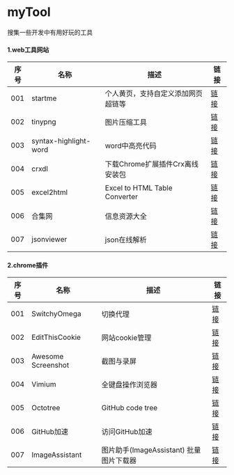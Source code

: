 # myTool
搜集一些开发中有用好玩的工具

#### 1.web工具网站
|序号|名称|描述|链接|
|----|----|----|----|
|001|startme|个人黄页，支持自定义添加网页超链等|[链接](https://start.me/)|
|002|tinypng|图片压缩工具|[链接](https://tinypng.com/)|
|003|syntax-highlight-word|word中高亮代码|[链接](http://www.planetb.ca/syntax-highlight-word)|
|004|crxdl|下载Chrome扩展插件Crx离线安装包|[链接](https://crxdl.com/)|
|005|excel2html|Excel to HTML Table Converter|[链接](http://pressbin.com/tools/excel_to_html_table/index.html)|
|006|合集网|信息资源大全|[链接](https://www.heji.ltd/)|
|007|jsonviewer|json在线解析|[链接](http://jsonviewer.stack.hu/)|


#### 2.chrome插件
|序号|名称|描述|链接|
|----|----|----|----|
|001|SwitchyOmega |切换代理|[链接](https://www.baidu.com.crxdl.com/crx-file/Aa9P69TNAcxZPwRDt8rTMhDdBIep7XCF/padekgcemlokbadohgkifijomclgjgif_v2.5.21.zip)|
|002|EditThisCookie|网站cookie管理|[链接](https://www.baidu.com.crxdl.com/crx-file/Aa9P69TNAcxZPwRDt8rTMhDdBIep7XCF/fngmhnnpilhplaeedifhccceomclgfbg_v1.6.3.zip)|
|003|Awesome Screenshot|截图与录屏 |[链接](https://www.baidu.com.crxdl.com/crx-file/Aa9P69TNAcxZPwRDt8rTMhDdBIep7XCF/nlipoenfbbikpbjkfpfillcgkoblgpmj_v4.3.21.zip)|
|004|Vimium|全键盘操作浏览器 |[链接](https://www.baidu.com.crxdl.com/crx-file/Aa9P69TNAcxZPwRDt8rTMhDdBIep7XCF/hfjbmagddngcpeloejdejnfgbamkjaeg_v1.89.0.zip)|
|005|Octotree|GitHub code tree|[链接](https://www.baidu.com.crxdl.com/crx-file/Aa9P69TNAcxZPwRDt8rTMhDdBIep7XCF/bkhaagjahfmjljalopjnoealnfndnagc_v7.0.1.zip)|
|006|GitHub加速|访问GitHub加速|[链接](https://www.baidu.com.crxdl.com/crx-file/Aa9P69TNAcxZPwRDt8rTMhDdBIep7XCF/mfnkflidjnladnkldfonnaicljppahpg_v1.2.4.zip)|
|007|ImageAssistant|图片助手(ImageAssistant) 批量图片下载器|[链接](https://www.baidu.com.crxdl.com/crx-file/Aa9P69TNAcxZPwRDt8rTMhDdBIep7XCF/dbjbempljhcmhlfpfacalomonjpalpko_v1.64.zip)|

